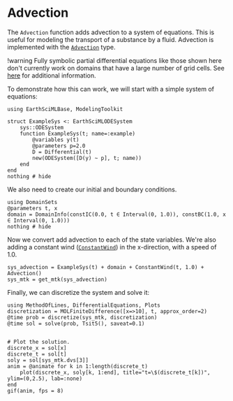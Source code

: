 # Advection

The `Advection` function adds advection to a system of equations. This is useful for modeling the transport of a substance by a fluid.
Advection is implemented with the [`Advection`](@ref) type.

!warning
    Fully symbolic partial differential equations like those shown here don't currently work on domains that have a large number of grid cells. See [here](https://docs.sciml.ai/MethodOfLines/stable/performance/) for additional information.

To demonstrate how this can work, we will start with a simple system of equations:

```@example advection
using EarthSciMLBase, ModelingToolkit

struct ExampleSys <: EarthSciMLODESystem
    sys::ODESystem
    function ExampleSys(t; name=:example)
        @variables y(t)
        @parameters p=2.0
        D = Differential(t)
        new(ODESystem([D(y) ~ p], t; name))
    end
end
nothing # hide
```

We also need to create our initial and boundary conditions.
```@example advection
using DomainSets
@parameters t, x
domain = DomainInfo(constIC(0.0, t ∈ Interval(0, 1.0)), constBC(1.0, x ∈ Interval(0, 1.0)))
nothing # hide
```

Now we convert add advection to each of the state variables.
We're also adding a constant wind ([`ConstantWind`](@ref)) in the x-direction, with a speed of 1.0.

```@example advection
sys_advection = ExampleSys(t) + domain + ConstantWind(t, 1.0) + Advection()
sys_mtk = get_mtk(sys_advection)
```

Finally, we can discretize the system and solve it:

```@example advection
using MethodOfLines, DifferentialEquations, Plots
discretization = MOLFiniteDifference([x=>10], t, approx_order=2)
@time prob = discretize(sys_mtk, discretization)
@time sol = solve(prob, Tsit5(), saveat=0.1)


# Plot the solution.
discrete_x = sol[x]
discrete_t = sol[t]
soly = sol[sys_mtk.dvs[3]]
anim = @animate for k in 1:length(discrete_t)
    plot(discrete_x, soly[k, 1:end], title="t=\$(discrete_t[k])", ylim=(0,2.5), lab=:none)
end
gif(anim, fps = 8)
```